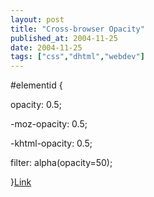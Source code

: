 ```yaml
---
layout: post
title: "Cross-browser Opacity"
published_at: 2004-11-25
date: 2004-11-25
tags: ["css","dhtml","webdev"]
---
```


#elementid {  

  opacity: 0.5;  

  -moz-opacity: 0.5;  

  -khtml-opacity: 0.5;  

  filter: alpha(opacity=50);  

}[Link](http://www.sitepoint.com/blog-post-view.php?id=211431)  